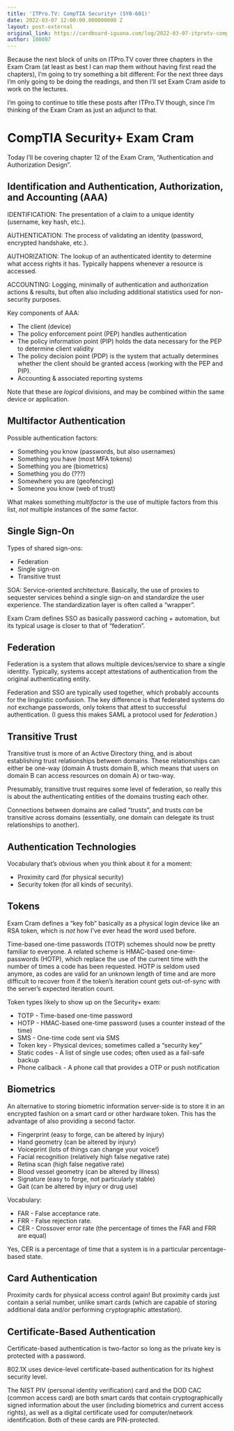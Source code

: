 ```yaml
---
title: 'ITPro.TV: CompTIA Security+ (SY0-601)'
date: 2022-03-07 12:00:00.000000000 Z
layout: post-external
original_link: https://cardboard-iguana.com/log/2022-03-07-itprotv-comptia-security-plus.html
author: 100007
---
```


Because the next block of units on ITPro.TV cover three chapters in the Exam Cram (at least as best I can map them without having first read the chapters), I’m going to try something a bit different: For the next three days I’m only going to be doing the readings, and then I’ll set Exam Cram aside to work on the lectures.

I’m going to continue to title these posts after ITPro.TV though, since I’m thinking of the Exam Cram as just an adjunct to that.

# CompTIA Security+ Exam Cram

Today I’ll be covering chapter 12 of the Exam Cram, “Authentication and Authorization Design”.

## Identification and Authentication, Authorization, and Accounting (AAA)

IDENTIFICATION: The presentation of a claim to a unique identity (username, key hash, etc.).

AUTHENTICATION: The process of validating an identity (password, encrypted handshake, etc.).

AUTHORIZATION: The lookup of an authenticated identity to determine what access rights it has. Typically happens whenever a resource is accessed.

ACCOUNTING: Logging, minimally of authentication and authorization actions & results, but often also including additional statistics used for non-security purposes.

Key components of AAA:

- The client (device)
- The policy enforcement point (PEP) handles authentication
- The policy information point (PIP) holds the data necessary for the PEP to determine client validity
- The policy decision point (PDP) is the system that actually determines whether the client should be granted access (working with the PEP and PIP).
- Accounting & associated reporting systems

Note that these are _logical_ divisions, and may be combined within the same device or application.

## Multifactor Authentication

Possible authentication factors:

- Something you know (passwords, but also usernames)
- Something you have (most MFA tokens)
- Something you are (biometrics)
- Something you do (???)
- Somewhere you are (geofencing)
- Someone you know (web of trust)

What makes something _multifactor_ is the use of multiple factors from this list, _not_ multiple instances of the _same_ factor.

## Single Sign-On

Types of shared sign-ons:

- Federation
- Single sign-on
- Transitive trust

SOA: Service-oriented architecture. Basically, the use of proxies to sequester services behind a single sign-on and standardize the user experience. The standardization layer is often called a “wrapper”.

Exam Cram defines SSO as basically password caching + automation, but its typical usage is closer to that of “federation”.

## Federation

Federation is a system that allows multiple devices/service to share a single identity. Typically, systems accept attestations of authentication from the original authenticating entity.

Federation and SSO are typically used together, which probably accounts for the linguistic confusion. The key difference is that federated systems do _not_ exchange passwords, only tokens that attest to successful authentication. (I guess this makes SAML a protocol used for _federation_.)

## Transitive Trust

Transitive trust is more of an Active Directory thing, and is about establishing trust relationships between domains. These relationships can either be one-way (domain A trusts domain B, which means that users on domain B can access resources on domain A) or two-way.

Presumably, transitive trust requires some level of federation, so really this is about the authenticating entities of the domains trusting each other.

Connections between domains are called “trusts”, and trusts _can_ be transitive across domains (essentially, one domain can delegate its trust relationships to another).

## Authentication Technologies

Vocabulary that’s obvious when you think about it for a moment:

- Proximity card (for physical security)
- Security token (for all kinds of security).

## Tokens

Exam Cram defines a “key fob” basically as a physical login device like an RSA token, which is _not_ how I’ve ever head the word used before.

Time-based one-time passwords (TOTP) schemes should now be pretty familiar to everyone. A related scheme is HMAC-based one-time-passwords (HOTP), which replace the use of the current time with the number of times a code has been requested. HOTP is seldom used anymore, as codes are valid for an unknown length of time and are more difficult to recover from if the token’s iteration count gets out-of-sync with the server’s expected iteration count.

Token types likely to show up on the Security+ exam:

- TOTP - Time-based one-time password
- HOTP - HMAC-based one-time password (uses a counter instead of the time)
- SMS - One-time code sent via SMS
- Token key - Physical devices; sometimes called a “security key”
- Static codes - A list of single use codes; often used as a fail-safe backup
- Phone callback - A phone call that provides a OTP or push notification

## Biometrics

An alternative to storing biometric information server-side is to store it in an encrypted fashion on a smart card or other hardware token. This has the advantage of also providing a second factor.

- Fingerprint (easy to forge, can be altered by injury)
- Hand geometry (can be altered by injury)
- Voiceprint (lots of things can change your voice!)
- Facial recognition (relatively high false negative rate)
- Retina scan (high false negative rate)
- Blood vessel geometry (can be altered by illness)
- Signature (easy to forge, not particularly stable)
- Gait (can be altered by injury or drug use)

Vocabulary:

- FAR - False acceptance rate.
- FRR - False rejection rate.
- CER - Crossover error rate (the percentage of times the FAR and FRR are equal)

Yes, CER is a percentage of time that a system is in a particular percentage-based state.

## Card Authentication

Proximity cards for physical access control again! But proximity cards just contain a serial number, unlike smart cards (which are capable of storing additional data and/or performing cryptographic attestation).

## Certificate-Based Authentication

Certificate-based authentication is two-factor so long as the private key is protected with a password.

802.1X uses device-level certificate-based authentication for its highest security level.

The NIST PIV (personal identity verification) card and the DOD CAC (common access card) are both smart cards that contain cryptographically signed information about the user (including biometrics and current access rights), as well as a digital certificate used for computer/network identification. Both of these cards are PIN-protected.

